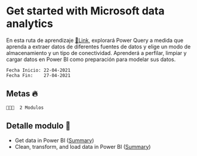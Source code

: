 # Get started with Microsoft data analytics

En esta ruta de aprendizaje [🔗Link](https://docs.microsoft.com/en-us/learn/paths/prepare-data-power-bi/), explorará Power Query a medida que aprenda a extraer datos de diferentes fuentes de datos y elige un modo de almacenamiento y un tipo de conectividad. Aprenderá a perfilar, limpiar y cargar datos en Power BI como preparación para modelar sus datos. 

```
Fecha Inicio: 22-04-2021
Fecha Fin:    27-04-2021
```

## Metas 🔥
```
👩🏻‍💼  2 Modulos 
```

## Detalle modulo 🚀

- Get data in Power BI ([Summary]())
- Clean, transform, and load data in Power BI ([Summary]())